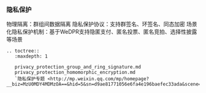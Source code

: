 ### 隐私保护

物理隔离：群组间数据隔离
隐私保护协议：支持群签名、环签名、同态加密
场景化隐私保护机制：基于WeDPR支持隐匿支付、匿名投票、匿名竞拍、选择性披露等场景

```eval_rst
.. toctree::
   :maxdepth: 1

   privacy_protection_group_and_ring_signature.md
   privacy_protection_homomorphic_encryption.md
   `隐私保护专题 <http://mp.weixin.qq.com/mp/homepage?__biz=MzU0MDY4MDMzOA==&hid=5&sn=d9ae81771056e6fa4e196baefec33ada&scene=18#wechat_redirect>`_
```